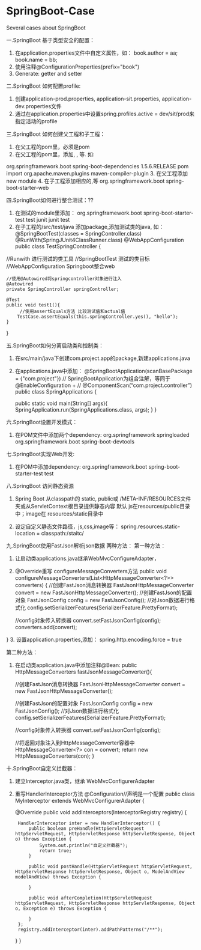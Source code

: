 # SpringBoot-Case
Several cases about SpringBoot

一.SpringBoot 基于类型安全的配置：
1. 在application.properties文件中自定义属性，如：
book.author = aa;
book.name = bb;
2. 使用注释@ConfigurationProperties(prefix="book")
3. Generate: getter and setter

二.SpringBoot 如何配置profile:
1. 创建application-prod.properties, application-sit.properties, application-dev.properties文件
2. 通过在application.properties中设置spring.profiles.active = dev/sit/prod来指定活动的profile

三.SpringBoot 如何创建父工程和子工程：
1. 在父工程的pom里，<package>必须是pom
2. 在父工程的pom里，添加<dependency Management>, <depenedencies>, <dependency>等.
  如:
  <dependencyManagement>
    <dependencies>
        <dependency>
        <groupId>org.springframework.boot</groupId>
        <artifactId>spring-boot-dependencies</artifactId>
        <version>1.5.6.RELEASE</version>
            <type>pom</type>
            <scope>import</scope>
        </dependency>
    </dependencies>
   </dependencyManagement>
  
   <!-- 父工程添加后，子工程将直接使用<build>中的plugin -->
   <build>
    <plugins>
        <plugin>
            <groupId>org.apache.maven.plugins</groupId>
            <artifactId>maven-compiler-plugin</artifactId>
        </plugin>
    </plugins>
   </build>
  3. 在父工程添加new module
  4. 在子工程添加相应的<dependencies>,<dependency>等
   <dependencies>
    <dependency>
        <groupId>org.springframework.boot</groupId>
        <artifactId>spring-boot-starter-web</artifactId>
    </dependency>
   </dependencies>
  

四.SpringBoot如何进行整合测试：??
1. 在测试的module里添加：
   <dependency>
    <groupId>org.springframework.boot</groupId>
    <artifactId>spring-boot-starter-test</artifactId>
    <scope>test</scope>
   </dependency>
   <dependency>
    <groupId>junit</groupId>
    <artifactId>junit</artifactId>
    <scope>test</scope>
   </dependency>
2. 在子工程的/src/test/java 添加package,添加测试类的java,
如：
@SpringBootTest(classes = SpringController.class)
@RunWith(SpringJUnit4ClassRunner.class)
@WebAppConfiguration
public class TestSpringController {

  //Runwith 进行测试的类工具
    //SpringBootTest 测试的类目标
    //WebAppConfiguration Springboot整合web

    //使用@Autowired将springcontroller对象进行注入
    @Autowired
    private SpringController springController;

    @Test
    public void test1(){
         //使用assertEquals方法 比较测试值和actual值
        TestCase.assertEquals(this.springController.yes(), "hello");
    }
}
  
五.SpringBoot如何分离启动类和控制类：
1. 在src/main/java下创建com.project.app的package,新建applications.java
2. 在applications.java中添加：
@SpringBootApplication(scanBasePackage = {"com.project"})
// SpringBootApplication为组合注解，等同于@EnableConfiguration + 
// @ComponentScan(“com.project.controller”)
public class SpringApplications {

    public static void main(String[] args){
        SpringApplication.run(SpringApplications.class, args);
    }
}

六.SpringBoot设置开发模式：
1. 在POM文件中添加两个dependency:
   <dependency>
    <groupId>org.springframework</groupId>
    <artifactId>springloaded</artifactId>
    </dependency>
   <dependency>
    <groupId>org.springframework.boot</groupId>
    <artifactId>spring-boot-devtools</artifactId>
   </dependency>

七.SpringBoot实现Web开发:
1. 在POM中添加dependency:
   <dependency>
    <groupId>org.springframework.boot</groupId>
    <artifactId>spring-boot-starter-test</artifactId>
    <scope>test</scope>
   </dependency>

八.SpringBoot 访问静态资源
1. Spring Boot 从classpath的 static, public或 /META-INF/RESOURCES文件夹或从ServletContext根目录提供静态内容
默认 js在resources/public目录中；image在 resources/static目录中

2. 设定自定义静态文件路径，js,css,image等：
spring.resources.static-location = classpath:/staitc/

九.SpringBoot使用FastJson解析json数据
两种方法：
第一种方法：
1. 让启动类applications.java继承WebMvcConfigureAdapter，
2. @Override重写  configureMessageConverters方法
public void configureMessageConverters(List<HttpMessageConverter<?>>
converters) {
   //创建FastJson消息转换器
     FastJsonHttpMessageConverter convert = new   FastJsonHttpMessageConverter();
    //创建FastJson的配置对象
    FastJsonConfig config = new FastJsonConfig();
    //对Json数据进行格式化
    config.setSerializerFeatures(SerializerFeature.PrettyFormat);

   //config对象传入转换器
   convert.setFastJsonConfig(config);
   converters.add(convert);

}
3. 设置application.properties,添加：
spring.http.encoding.force = true
 

第二种方法：
1. 在启动类application.java中添加注释@Bean:
public HttpMessageConverters fastJsonMessageConverter(){

    //创建FastJson消息转换器
    FastJsonHttpMessageConverter convert = new   FastJsonHttpMessageConverter();

    //创建FastJson的配置对象
    FastJsonConfig config = new FastJsonConfig();
    //对Json数据进行格式化
    config.setSerializerFeatures(SerializerFeature.PrettyFormat);

    //config对象传入转换器
    convert.setFastJsonConfig(config);

    //将返回对象注入到HttpMessageConverter容器中
    HttpMessageConverter<?> con = convert;
    return new HttpMessageConverters(con);
}

十.SpringBoot自定义拦截器：
1. 建立Interceptor.java类，继承 WebMvcConfigurerAdapter
2. 重写HandlerInterceptor方法
@Configuration//声明是一个配置
public class MyInterceptor extends WebMvcConfigurerAdapter {

    @Override
    public void addInterceptors(InterceptorRegistry registry) {

        HandlerInterceptor inter = new HandlerInterceptor() {
            public boolean preHandle(HttpServletRequest httpServletRequest, HttpServletResponse httpServletResponse, Object o) throws Exception {
                System.out.println("自定义拦截器");
                return true;
            }

            public void postHandle(HttpServletRequest httpServletRequest, HttpServletResponse httpServletResponse, Object o, ModelAndView modelAndView) throws Exception {

            }

            public void afterCompletion(HttpServletRequest httpServletRequest, HttpServletResponse httpServletResponse, Object o, Exception e) throws Exception {

            }
        };
        registry.addInterceptor(inter).addPathPatterns("/**");
    }
}
  
  
  
  
  
  
  
  
  
  
  
  
  
